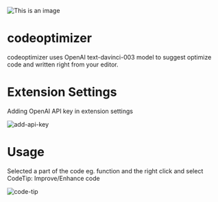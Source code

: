 ![This is an image](https://img.shields.io/badge/codeoptimizer-OPEN%20AI-purple)
# codeoptimizer

codeoptimizer uses OpenAI text-davinci-003 model to  suggest optimize code and written right from your editor. 

 
 # Extension Settings

Adding OpenAI API key in extension settings

![add-api-key](https://user-images.githubusercontent.com/19664897/207792854-952d1388-aa5e-44bf-a73f-a26332484583.gif)


# Usage

Selected a part of the code eg. function and the right click and select CodeTip: Improve/Enhance code

![code-tip](https://user-images.githubusercontent.com/19664897/208343975-3a33abae-42d7-4a4a-91e0-3b1504d0d809.gif)
